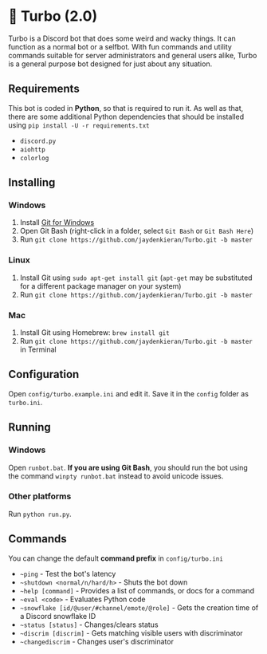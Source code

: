 # :rocket: Turbo (2.0)
Turbo is a Discord bot that does some weird and wacky things. It can function as a normal bot or a selfbot. With fun commands and utility commands suitable for server administrators and general users alike, Turbo is a general purpose bot designed for just about any situation.

## Requirements
This bot is coded in **Python**, so that is required to run it. As well as that, there are some additional Python dependencies that should be installed using `pip install -U -r requirements.txt`

- `discord.py`
- `aiohttp`
- `colorlog`

## Installing
### Windows
1. Install [Git for Windows](https://git-for-windows.github.io/)
2. Open Git Bash (right-click in a folder, select `Git Bash` or `Git Bash Here`)
3. Run `git clone https://github.com/jaydenkieran/Turbo.git -b master`

### Linux
1. Install Git using `sudo apt-get install git` (`apt-get` may be substituted for a different package manager on your system)
2. Run `git clone https://github.com/jaydenkieran/Turbo.git -b master`

### Mac
1. Install Git using Homebrew: `brew install git`
2. Run `git clone https://github.com/jaydenkieran/Turbo.git -b master` in Terminal

## Configuration
Open `config/turbo.example.ini` and edit it. Save it in the `config` folder as `turbo.ini`.

## Running
### Windows
Open `runbot.bat`. **If you are using Git Bash**, you should run the bot using the command `winpty runbot.bat` instead to avoid unicode issues.
### Other platforms
Run `python run.py`.

## Commands
You can change the default **command prefix** in `config/turbo.ini`

- `~ping` - Test the bot's latency
- `~shutdown <normal/n/hard/h>` - Shuts the bot down
- `~help [command]` - Provides a list of commands, or docs for a command
- `~eval <code>` - Evaluates Python code
- `~snowflake [id/@user/#channel/emote/@role]` - Gets the creation time of a Discord snowflake ID
- `~status [status]` - Changes/clears status
- `~discrim [discrim]` - Gets matching visible users with discriminator
- `~changediscrim` - Changes user's discriminator
